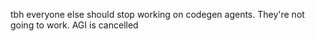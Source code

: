 tbh everyone else should stop working on codegen agents. They're not going to work. AGI is cancelled


